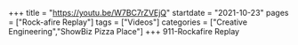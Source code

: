 +++
title = "https://youtu.be/W7BC7rZVEjQ"
startdate = "2021-10-23"
pages = ["Rock-afire Replay"]
tags = ["Videos"]
categories = ["Creative Engineering","ShowBiz Pizza Place"]
+++
911-Rockafire Replay

